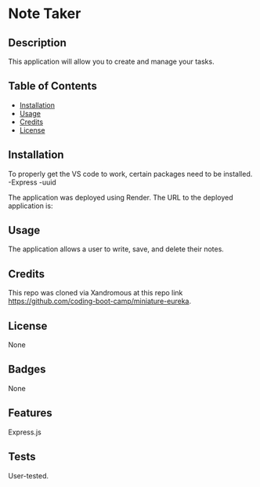 # Note Taker

## Description
This application will allow you to create and manage your tasks. 



## Table of Contents
- [Installation](#installation)
- [Usage](#usage)
- [Credits](#credits)
- [License](#license)

## Installation
To properly get the VS code to work, certain packages need to be installed.
    -Express 
    -uuid

The application was deployed using Render. The URL to the deployed application is: 

## Usage
The application allows a user to write, save, and delete their notes. 

## Credits
This repo was cloned via Xandromous at this repo link https://github.com/coding-boot-camp/miniature-eureka.

## License
None

## Badges
None

## Features
Express.js

## Tests
User-tested.